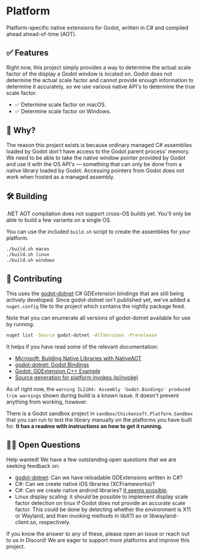# Platform

Platform-specific native extensions for Godot, written in C# and compiled ahead ahead-of-time (AOT).

## ✅ Features

Right now, this project simply provides a way to determine the actual scale factor of the display a Godot window is located on. Godot does not determine the actual scale factor and cannot provide enough information to determine it accurately, so we use various native API's to determine the true scale factor.

- ✅ Determine scale factor on macOS.
- ✅ Determine scale factor on Windows.

## 🤔 Why?

The reason this project exists is because ordinary managed C# assemblies loaded by Godot don't have access to the Godot parent process' memory. We need to be able to take the native window pointer provided by Godot and use it with the OS API's — something that can only be done from a native library loaded by Godot. Accessing pointers from Godot does not work when hosted as a managed assembly.

## 🛠️ Building

.NET AOT compilation does not support cross-OS builds yet. You'll only be able to build a few variants on a single OS.

You can use the included `build.sh` script to create the assemblies for your platform.

```sh
./build.sh macos
./build.sh linux
./build.sh windows
```

## 🤗 Contributing

This uses the [godot-dotnet] C# GDExtension bindings that are still being actively developed. Since godot-dotnet isn't published yet, we've added a `nuget.config` file to the project which contains the nightly package feed.

Note that you can enumerate all versions of godot-dotnet available for use by running:

```sh
nuget list -Source godot-dotnet -AllVersions -Prerelease
```

It helps if you have read some of the relevant documentation:

- [Microsoft: Building Native Libraries with NativeAOT](https://github.com/dotnet/samples/blob/main/core/nativeaot/NativeLibrary/README.md)
- [godot-dotnet: Godot.Bindings](https://github.com/raulsntos/godot-dotnet/tree/master/src/Godot.Bindings)
- [Godot: GDExtension C++ Example](https://docs.godotengine.org/en/stable/tutorials/scripting/gdextension/gdextension_cpp_example.html)
- [Source generation for platform invokes (p/invoke)](https://learn.microsoft.com/en-us/dotnet/standard/native-interop/pinvoke-source-generation)

As of right now, the `warning IL2104: Assembly 'Godot.Bindings' produced trim warnings` shown during build is a known issue. It doesn't prevent anything from working, however.

There is a Godot sandbox project in `sandbox/Chickensoft.Platform.Sandbox` that you can run to test the library manually on the platforms you have built for. **It has a readme with instructions on how to get it running.**

## 🙋‍♀️ Open Questions

Help wanted! We have a few outstanding open questions that we are seeking feedback on:

- [godot-dotnet]: Can we have reloadable GDExtensions written in C#?
- C#: Can we create native iOS libraries (XCFrameworks)?
- C#: Can we create native android libraries? [It seems possible][native-android-libs].
- Linux display scaling: it should be possible to implement display scale factor detection on linux if Godot does not provide an accurate scale factor. This could be done by detecting whether the environment is X11 or Wayland, and then invoking methods in libX11.so or libwayland-client.so, respectively.

If you know the answer to any of these, please open an issue or reach out to us in Discord! We are eager to support more platforms and improve this project.

[godot-dotnet]: https://github.com/raulsntos/godot-dotnet
[native-android-libs]: https://github.com/jonathanpeppers/Android-NativeAOT/blob/main/DotNet/libdotnet.csproj
